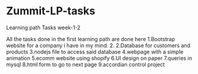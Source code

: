 # Zummit-LP-tasks

Learning path Tasks week-1-2

All the tasks done in the first learning path are done here
1.Bootstrap website for a company i have in my mind. 2.
2.Database for customers and products
3.nodejs file to access said database
4.webpage with a simple animation
5.ecomm website using shopify
6.UI design on paper
7.queries in mysql
8.html form to go to next page
9.accordian control project

